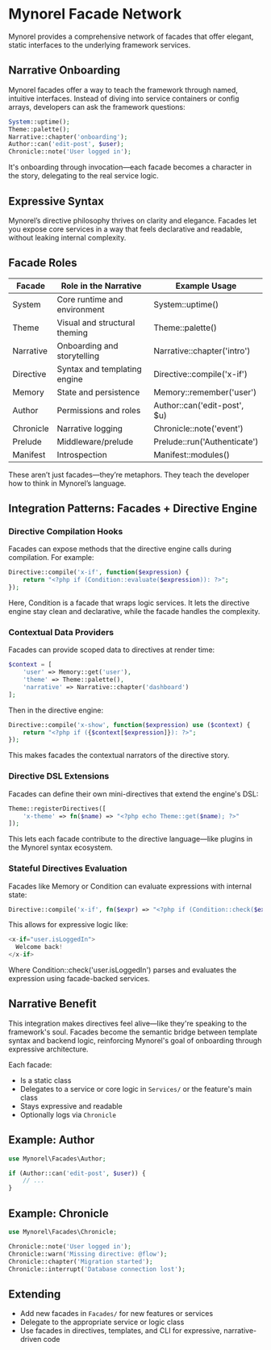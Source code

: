 # Mynorel Facade Network

Mynorel provides a comprehensive network of facades that offer elegant, static interfaces to the underlying framework services.

## Narrative Onboarding

Mynorel facades offer a way to teach the framework through named, intuitive interfaces. Instead of diving into service containers or config arrays, developers can ask the framework questions:

```php
System::uptime();
Theme::palette();
Narrative::chapter('onboarding');
Author::can('edit-post', $user);
Chronicle::note('User logged in');
```

It's onboarding through invocation—each facade becomes a character in the story, delegating to the real service logic.

## Expressive Syntax

Mynorel’s directive philosophy thrives on clarity and elegance. Facades let you expose core services in a way that feels declarative and readable, without leaking internal complexity.

## Facade Roles

| Facade   | Role in the Narrative         | Example Usage                  |
|----------|------------------------------|-------------------------------|
| System   | Core runtime and environment | System::uptime()              |
| Theme    | Visual and structural theming| Theme::palette()              |
| Narrative| Onboarding and storytelling  | Narrative::chapter('intro')   |
| Directive| Syntax and templating engine | Directive::compile('x-if')    |
| Memory   | State and persistence        | Memory::remember('user')      |
| Author   | Permissions and roles        | Author::can('edit-post', $u)  |
| Chronicle| Narrative logging            | Chronicle::note('event')      |
| Prelude  | Middleware/prelude           | Prelude::run('Authenticate')  |
| Manifest | Introspection                | Manifest::modules()           |

These aren’t just facades—they’re metaphors. They teach the developer how to think in Mynorel’s language.

## Integration Patterns: Facades + Directive Engine

### Directive Compilation Hooks

Facades can expose methods that the directive engine calls during compilation. For example:

```php
Directive::compile('x-if', function($expression) {
    return "<?php if (Condition::evaluate($expression)): ?>";
});
```

Here, Condition is a facade that wraps logic services. It lets the directive engine stay clean and declarative, while the facade handles the complexity.

### Contextual Data Providers

Facades can provide scoped data to directives at render time:

```php
$context = [
    'user' => Memory::get('user'),
    'theme' => Theme::palette(),
    'narrative' => Narrative::chapter('dashboard')
];
```

Then in the directive engine:

```php
Directive::compile('x-show', function($expression) use ($context) {
    return "<?php if ({$context[$expression]}): ?>";
});
```

This makes facades the contextual narrators of the directive story.

### Directive DSL Extensions

Facades can define their own mini-directives that extend the engine's DSL:

```php
Theme::registerDirectives([
    'x-theme' => fn($name) => "<?php echo Theme::get($name); ?>"
]);
```

This lets each facade contribute to the directive language—like plugins in the Mynorel syntax ecosystem.

### Stateful Directives Evaluation

Facades like Memory or Condition can evaluate expressions with internal state:

```php
Directive::compile('x-if', fn($expr) => "<?php if (Condition::check($expr)): ?>");
```

This allows for expressive logic like:

```php
<x-if="user.isLoggedIn">
  Welcome back!
</x-if>
```

Where Condition::check('user.isLoggedIn') parses and evaluates the expression using facade-backed services.

## Narrative Benefit

This integration makes directives feel alive—like they're speaking to the framework's soul. Facades become the semantic bridge between template syntax and backend logic, reinforcing Mynorel's goal of onboarding through expressive architecture.

Each facade:
- Is a static class
- Delegates to a service or core logic in `Services/` or the feature's main class
- Stays expressive and readable
- Optionally logs via `Chronicle`

## Example: Author

```php
use Mynorel\Facades\Author;

if (Author::can('edit-post', $user)) {
    // ...
}
```

## Example: Chronicle

```php
use Mynorel\Facades\Chronicle;

Chronicle::note('User logged in');
Chronicle::warn('Missing directive: @flow');
Chronicle::chapter('Migration started');
Chronicle::interrupt('Database connection lost');
```

## Extending

- Add new facades in `Facades/` for new features or services
- Delegate to the appropriate service or logic class
- Use facades in directives, templates, and CLI for expressive, narrative-driven code